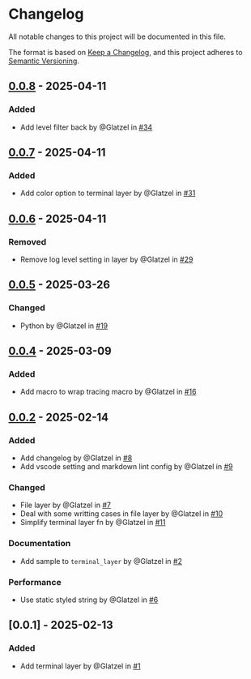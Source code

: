 # Changelog

All notable changes to this project will be documented in this file.

The format is based on [Keep a Changelog](https://keepachangelog.com/en/1.0.0/),
and this project adheres to [Semantic Versioning](https://semver.org/spec/v2.0.0.html).

## [0.0.8] - 2025-04-11

### Added

- Add level filter back by @Glatzel in [#34](https://github.com/Glatzel/rs-log-template/pull/34)

## [0.0.7] - 2025-04-11

### Added

- Add color option to terminal layer by @Glatzel in [#31](https://github.com/Glatzel/rs-log-template/pull/31)

## [0.0.6] - 2025-04-11

### Removed

- Remove log level setting in layer by @Glatzel in [#29](https://github.com/Glatzel/rs-log-template/pull/29)

## [0.0.5] - 2025-03-26

### Changed

- Python by @Glatzel in [#19](https://github.com/Glatzel/rs-log-template/pull/19)

## [0.0.4] - 2025-03-09

### Added

- Add macro to wrap tracing macro by @Glatzel in [#16](https://github.com/Glatzel/rs-log-template/pull/16)

## [0.0.2] - 2025-02-14

### Added

- Add changelog by @Glatzel in [#8](https://github.com/Glatzel/rs-log-template/pull/8)
- Add vscode setting and markdown lint config by @Glatzel in [#9](https://github.com/Glatzel/rs-log-template/pull/9)

### Changed

- File layer by @Glatzel in [#7](https://github.com/Glatzel/rs-log-template/pull/7)
- Deal with some writting cases in file layer by @Glatzel in [#10](https://github.com/Glatzel/rs-log-template/pull/10)
- Simplify terminal layer fn by @Glatzel in [#11](https://github.com/Glatzel/rs-log-template/pull/11)

### Documentation

- Add sample to `terminal_layer` by @Glatzel in [#2](https://github.com/Glatzel/rs-log-template/pull/2)

### Performance

- Use static styled string by @Glatzel in [#6](https://github.com/Glatzel/rs-log-template/pull/6)

## [0.0.1] - 2025-02-13

### Added

- Add terminal layer by @Glatzel in [#1](https://github.com/Glatzel/rs-log-template/pull/1)

[0.0.8]: https://github.com/Glatzel/rs-log-template/compare/v0.0.7..v0.0.8
[0.0.7]: https://github.com/Glatzel/rs-log-template/compare/v0.0.6..v0.0.7
[0.0.6]: https://github.com/Glatzel/rs-log-template/compare/v0.0.5..v0.0.6
[0.0.5]: https://github.com/Glatzel/rs-log-template/compare/v0.0.4..v0.0.5
[0.0.4]: https://github.com/Glatzel/rs-log-template/compare/v0.0.3..v0.0.4
[0.0.2]: https://github.com/Glatzel/rs-log-template/compare/v0.0.1..v0.0.2

<!-- generated by git-cliff -->
